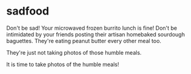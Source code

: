 # sadfood

Don't be sad! Your microwaved frozen burrito lunch is fine! Don't be intimidated
by your friends posting their artisan homebaked sourdough baguettes. They're
eating peanut butter every other meal too.

They're just not taking photos of those humble meals.

It is time to take photos of the humble meals!
